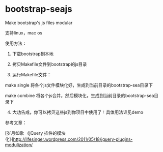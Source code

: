 bootstrap-seajs
===============

Make bootstrap's js files modular

支持linux，mac os

使用方法：

1. 下载bootstrap到本地

2. 拷贝Makefile文件到bootstrap的js目录

3. 运行Makefile文件：

  make single 将各个js文件模块化好，生成到当前目录的bootstrap-sea目录下
  
  make combine 将各个js合并，然后模块化，生成到当前目录的bootstrap-sea目录下

4. 大功告成，你可以拷贝这些js到你项目中使用了！具体用法详见demo


参考文章：

[岁月如歌 《jQuery 插件的模块化》]http://lifesinger.wordpress.com/2011/05/18/jquery-plugins-modulization/
